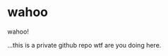 # wahoo
wahoo!




























...this is a private github repo wtf are you doing here.
